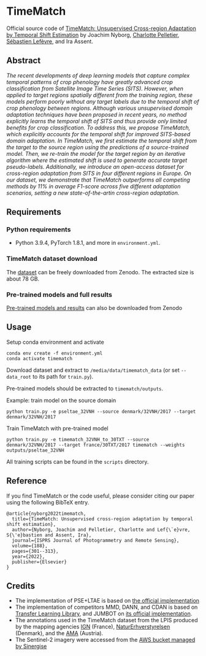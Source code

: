 # TimeMatch
Official source code of [TimeMatch: Unsupervised Cross-region Adaptation by Temporal Shift Estimation](https://arxiv.org/abs/2111.02682) by Joachim Nyborg, [Charlotte Pelletier](https://sites.google.com/site/charpelletier/), [Sébastien Lefèvre](http://people.irisa.fr/Sebastien.Lefevre/), and Ira Assent.

## Abstract
_The recent developments of deep learning models that capture complex temporal patterns of crop phenology have greatly advanced crop classification from Satellite Image Time Series (SITS). However, when applied to target regions spatially different from the training region, these models perform poorly without any target labels due to the temporal shift of crop phenology between regions. Although various unsupervised domain adaptation techniques have been proposed in recent years, no method explicitly learns the temporal shift of SITS and thus provide only limited benefits for crop classification. To address this, we propose TimeMatch, which explicitly accounts for the temporal shift for improved SITS-based domain adaptation. In TimeMatch, we first estimate the temporal shift from the target to the source region using the predictions of a source-trained model. Then, we re-train the model for the target region by an iterative algorithm where the estimated shift is used to generate accurate target pseudo-labels. Additionally, we introduce an open-access dataset for cross-region adaptation from SITS in four different regions in Europe. On our dataset, we demonstrate that TimeMatch outperforms all competing methods by 11% in average F1-score across five different adaptation scenarios, setting a new state-of-the-artin cross-region adaptation._

## Requirements
### Python requirements
- Python 3.9.4, PyTorch 1.8.1, and more in `environment.yml`.

### TimeMatch dataset download
The [dataset](https://doi.org/10.5281/zenodo.5636422) can be freely downloaded from Zenodo.
The extracted size is about 78 GB.

### Pre-trained models and full results
[Pre-trained models and results](https://doi.org/10.5281/zenodo.5636422) can also be downloaded from Zenodo


## Usage
Setup conda environment and activate
```
conda env create -f environment.yml
conda activate timematch
```

Download dataset and extract to `/media/data/timematch_data` (or set `--data_root` to its path for `train.py`).

Pre-trained models should be extracted to `timematch/outputs`.

Example: train model on the source domain
```
python train.py -e pseltae_32VNH --source denmark/32VNH/2017 --target denmark/32VNH/2017
```

Train TimeMatch with pre-trained model
```
python train.py -e timematch_32VNH_to_30TXT --source denmark/32VNH/2017 --target france/30TXT/2017 timematch --weights outputs/pseltae_32VNH
```

All training scripts can be found in the `scripts` directory.


## Reference
If you find TimeMatch or the code useful, please consider citing our paper using the following BibTeX entry.
```
@article{nyborg2022timematch,
  title={TimeMatch: Unsupervised cross-region adaptation by temporal shift estimation},
  author={Nyborg, Joachim and Pelletier, Charlotte and Lef{\`e}vre, S{\'e}bastien and Assent, Ira},
  journal={ISPRS Journal of Photogrammetry and Remote Sensing},
  volume={188},
  pages={301--313},
  year={2022},
  publisher={Elsevier}
}
```

## Credits
- The implementation of PSE+LTAE is based on [the official implementation](https://github.com/VSainteuf/lightweight-temporal-attention-pytorch)
- The implementation of competitors MMD, DANN, and CDAN is based on [Transfer Learning Library](https://github.com/thuml/Transfer-Learning-Library),
and JUMBOT on [its official implementation](https://github.com/kilianFatras/JUMBOT).
- The annotations used in the TimeMatch dataset from the LPIS produced by the mapping agencies [IGN](https://www.data.gouv.fr/en/datasets/registre-parcellaire-graphique-rpg-contours-des-parcelles-et-ilots-culturaux-et-leur-groupe-de-cultures-majoritaire) (France), 
[NaturErhverstyrelsen](https://kortdata.fvm.dk) (Denmark), and the [AMA](https://www.data.gv.at/katalog/dataset/d3b0cdeb-5727-46dd-8de4-a76f1898fd9b) (Austria).
- The Sentinel-2 imagery were accessed from the [AWS bucket managed by Sinergise](https://registry.opendata.aws/sentinel-2/)


